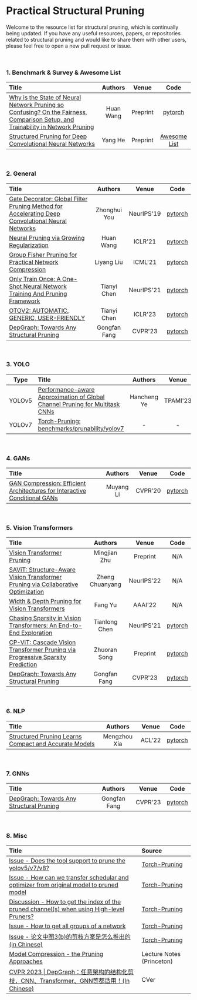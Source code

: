 # Practical Structural Pruning

Welcome to the resource list for structural pruning, which is continually being updated. If you have any useful resources, papers, or repositories related to structural pruning and would like to share them with other users, please feel free to open a new pull request or issue.

<br>

### 1. Benchmark & Survey & Awesome List

| Title | Authors | Venue | Code | 
|:--    |:--:  |:--:    |:--: |
| [Why is the State of Neural Network Pruning so Confusing? On the Fairness, Comparison Setup, and Trainability in Network Pruning]()  |   Huan Wang  | Preprint | [pytorch](https://github.com/MingSun-Tse/Why-the-State-of-Pruning-so-Confusing)   |
| [Structured Pruning for Deep Convolutional Neural Networks](https://arxiv.org/abs/2303.00566) | Yang He | Preprint | [Awesome List](https://github.com/he-y/Awesome-Pruning) |

<br>

### 2. General

| Title | Authors | Venue | Code | 
|:--    |:--:  |:--:    |:--: |
| [Gate Decorator: Global Filter Pruning Method for Accelerating Deep Convolutional Neural Networks](https://arxiv.org/abs/1909.08174) | Zhonghui You | NeurIPS'19 | [pytorch](https://github.com/youzhonghui/gate-decorator-pruning) |
| [Neural Pruning via Growing Regularization](https://arxiv.org/abs/2012.09243) | Huan Wang | ICLR'21 | [pytorch](https://github.com/mingsun-tse/regularization-pruning) |
| [Group Fisher Pruning for Practical Network Compression](https://arxiv.org/abs/2108.00708) |  Liyang Liu | ICML'21 | [pytorch](https://github.com/jshilong/FisherPruning) | 
| [Only Train Once: A One-Shot Neural Network Training And Pruning Framework](https://papers.nips.cc/paper/2021/hash/a376033f78e144f494bfc743c0be3330-Abstract.html) | Tianyi Chen | NeurIPS'21 |  [pytorch](https://github.com/tianyic/only_train_once) |
| [OTOV2: AUTOMATIC, GENERIC, USER-FRIENDLY](https://openreview.net/pdf?id=7ynoX1ojPMt) | Tianyi Chen | ICLR'23 | [pytorch](https://github.com/tianyic/only_train_once) |
| [DepGraph: Towards Any Structural Pruning](https://arxiv.org/abs/2301.12900) | Gongfan Fang | CVPR'23 | [pytorch](https://github.com/VainF/Torch-Pruning) |

<br>

### 3. YOLO

| Type | Title | Authors | Venue | Code | 
|:--:   |:--    |:--:  |:--:    |:--: |
| YOLOv5 | [Performance-aware Approximation of Global Channel Pruning for Multitask CNNs](https://arxiv.org/abs/1909.08174) | Hancheng Ye | TPAMI'23 | [pytorch](https://github.com/HankYe/PAGCP) |
| YOLOv7 | [Torch-Pruning: benchmarks/prunability/yolov7](https://github.com/VainF/Torch-Pruning/tree/master/benchmarks/prunability) | - | - | [pytorch](https://github.com/VainF/Torch-Pruning/blob/master/benchmarks/prunability/yolov7_train_pruned.py) |


<br>

### 4. GANs

| Title | Authors | Venue | Code | 
|:--    |:--:  |:--:    |:--: |
| [GAN Compression: Efficient Architectures for Interactive Conditional GANs](https://arxiv.org/abs/2003.08936) | Muyang Li | CVPR'20 | [pytorch](https://github.com/mit-han-lab/gan-compression-dynamic) |

<br>

### 5. Vision Transformers

| Title | Authors | Venue | Code | 
|:--    |:--:  |:--:    |:--: |
| [Vision Transformer Pruning](https://arxiv.org/abs/2104.08500) | Mingjian Zhu | Preprint | N/A |
| [SAViT: Structure-Aware Vision Transformer Pruning via Collaborative Optimization](https://openreview.net/forum?id=w5DacXWzQ-Q) | Zheng Chuanyang | NeurIPS'22 | N/A |
| [Width & Depth Pruning for Vision Transformers](https://ojs.aaai.org/index.php/AAAI/article/view/20222) | Fang Yu | AAAI'22 | N/A |
| [Chasing Sparsity in Vision Transformers: An End-to-End Exploration](https://arxiv.org/abs/2106.04533) | Tianlong Chen | NeurIPS'21 | [pytorch](https://github.com/VITA-Group/SViTE) |
| [CP-ViT: Cascade Vision Transformer Pruning via Progressive Sparsity Prediction](https://arxiv.org/abs/2203.04570) | Zhuoran Song | Preprint  | [pytorch](https://github.com/ok858ok/CP-ViT) |
| [DepGraph: Towards Any Structural Pruning](https://arxiv.org/abs/2301.12900) | Gongfan Fang | CVPR'23 | [pytorch](https://github.com/VainF/Torch-Pruning) |

<br>

### 6. NLP

| Title | Authors | Venue | Code | 
|:--    |:--:  |:--:    |:--: |
| [Structured Pruning Learns Compact and Accurate Models](https://arxiv.org/abs/2204.00408) | Mengzhou Xia | ACL'22 | [pytorch](https://github.com/princeton-nlp/CoFiPruning) | 

<br>

### 7. GNNs

| Title | Authors | Venue | Code | 
|:--    |:--:  |:--:    |:--: |
| [DepGraph: Towards Any Structural Pruning](https://arxiv.org/abs/2301.12900) | Gongfan Fang | CVPR'23 | [pytorch](https://github.com/VainF/Torch-Pruning) |


<br>

### 8. Misc

| Title | Source |
|:--    | :-- |
| [Issue - Does the tool support to prune the yolov5/v7/v8?](https://github.com/VainF/Torch-Pruning/issues/100) | [Torch-Pruning](https://github.com/VainF/Torch-Pruning) |
| [Issue - How can we transfer schedular and optimizer from original model to pruned model](https://github.com/VainF/Torch-Pruning/issues/120) | [Torch-Pruning](https://github.com/VainF/Torch-Pruning) |
| [Discussion - How to get the index of the pruned channel(s) when using High-level Pruners?](https://github.com/VainF/Torch-Pruning/discussions/116#discussioncomment-5426178) | [Torch-Pruning](https://github.com/VainF/Torch-Pruning) |
| [Issue - How to get all groups of a network](https://github.com/VainF/Torch-Pruning/issues/109) |[Torch-Pruning](https://github.com/VainF/Torch-Pruning)| 
| [Issue - 论文中图3(b)的剪枝方案是怎么推出的 (in Chinese)](https://github.com/VainF/Torch-Pruning/issues/115) | [Torch-Pruning](https://github.com/VainF/Torch-Pruning) |
| [Model Compression - the Pruning Approaches](https://www.cs.princeton.edu/courses/archive/spring21/cos598D/lectures/pruning.pdf) | Lecture Notes (Princeton) |
| [CVPR 2023 \| DepGraph：任意架构的结构化剪枝，CNN、Transformer、GNN等都适用！(In Chinese)](https://mp.weixin.qq.com/s/Ux-yuaKokGGhUkfF491ZYw) | CVer |
